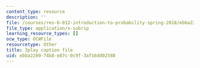 ```yaml
---
content_type: resource
description: ''
file: /courses/res-6-012-introduction-to-probability-spring-2018/ebba228974b8e87c0c9f3af16dd02588_RVc5hXzVFc4.srt
file_type: application/x-subrip
learning_resource_types: []
ocw_type: OCWFile
resourcetype: Other
title: 3play caption file
uid: ebba2289-74b8-e87c-0c9f-3af16dd02588
---
```

